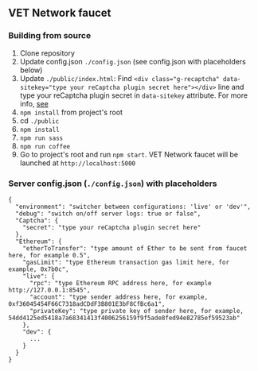## VET Network faucet

### Building from source

1. Clone repository
2. Update config.json `./config.json` (see config.json with placeholders below)
3. Update `./public/index.html`: Find `<div class="g-recaptcha" data-sitekey="type your reCaptcha plugin secret here"></div>` line and type your reCaptcha plugin secret in `data-sitekey` attribute. For more info, [see](https://developers.google.com/recaptcha/docs/verify?hl=ru)
4. `npm install` from project's root
5. cd `./public`
6. `npm install`
7. `npm run sass`
8. `npm run coffee`
9. Go to project's root and run `npm start`. VET Network faucet will be launched at `http://localhost:5000`

### Server config.json (`./config.json`) with placeholders
```
{
  "environment": "switcher between configurations: 'live' or 'dev'",
  "debug": "switch on/off server logs: true or false",
  "Captcha": {
    "secret": "type your reCaptcha plugin secret here"
  },
  "Ethereum": {
    "etherToTransfer": "type amount of Ether to be sent from faucet here, for example 0.5",
    "gasLimit": "type Ethereum transaction gas limit here, for example, 0x7b0c",
    "live": {
      "rpc": "type Ethereum RPC address here, for example http://127.0.0.1:8545",
      "account": "type sender address here, for example, 0xf36045454F66C7318adCDdF3B801E3bF8CfBc6a1",
      "privateKey": "type private key of sender here, for example, 54dd4125ed5418a7a68341413f4006256159f9f5ade8fed94e82785ef59523ab"
    },
    "dev": {
      ...
    }
  }
}
